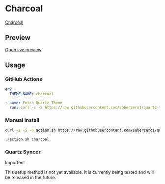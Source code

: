 # Charcoal

[Charcoal](#)

## Preview

[Open live preview](https://quartz-themes.github.io/charcoal/)

## Usage

### GitHub Actions

```yaml
env:
  THEME_NAME: charcoal
```

```yaml
- name: Fetch Quartz Theme
  run: curl -s -S https://raw.githubusercontent.com/saberzero1/quartz-themes/master/action.sh | bash -s -- $THEME_NAME
```

### Manual install

```bash
curl -s -S -o action.sh https://raw.githubusercontent.com/saberzero1/quartz-themes/master/action.sh

./action.sh charcoal
```

### Quartz Syncer

> [!IMPORTANT]
> This setup method is not yet available. It is currently being tested and will be released in the future.
